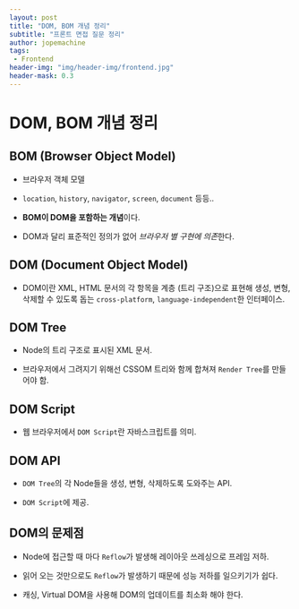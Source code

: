 ```yaml
---
layout: post
title: "DOM, BOM 개념 정리"
subtitle: "프론트 면접 질문 정리"
author: jopemachine
tags: 
 - Frontend
header-img: "img/header-img/frontend.jpg"
header-mask: 0.3
---
```


# DOM, BOM 개념 정리

## BOM (Browser Object Model)

- 브라우저 객체 모델

- `location`, `history`, `navigator`, `screen`, `document` 등등..

- **BOM이 DOM을 포함하는 개념**이다.

- DOM과 달리 표준적인 정의가 없어 *브라우저 별 구현에 의존*한다.

## DOM (Document Object Model)

- DOM이란 XML, HTML 문서의 각 항목을 계층 (트리 구조)으로 표현해 생성, 변형, 삭제할 수 있도록 돕는 `cross-platform`, `language-independent`한 인터페이스.

## DOM Tree

- Node의 트리 구조로 표시된 XML 문서.

- 브라우저에서 그려지기 위해선 CSSOM 트리와 함께 합쳐져 `Render Tree`를 만들어야 함.

## DOM Script

- 웹 브라우저에서 `DOM Script`란 자바스크립트를 의미.

## DOM API

- `DOM Tree`의 각 Node들을 생성, 변형, 삭제하도록 도와주는 API.

- `DOM Script`에 제공.

## DOM의 문제점

- Node에 접근할 때 마다 `Reflow`가 발생해 레이아웃 쓰레싱으로 프레임 저하.

- 읽어 오는 것만으로도 `Reflow`가 발생하기 때문에 성능 저하를 일으키기가 쉽다. 

- 캐싱, Virtual DOM을 사용해 DOM의 업데이트를 최소화 해야 한다.
